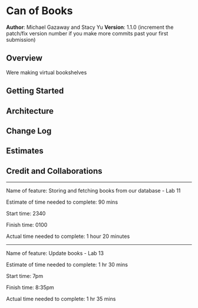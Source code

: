 # Can of Books 

**Author**: Michael Gazaway and Stacy Yu
**Version**: 1.1.0 (increment the patch/fix version number if you make more commits past your first submission)

## Overview
Were making virtual bookshelves

## Getting Started
<!-- What are the steps that a user must take in order to build this app on their own machine and get it running? -->

## Architecture
<!-- Provide a detailed description of the application design. What technologies (languages, libraries, etc) you're using, and any other relevant design information. -->

## Change Log
<!-- Use this area to document the iterative changes made to your application as each feature is successfully implemented. Use time stamps. Here's an example:

01-01-2001 4:59pm - Application now has a fully-functional express server, with a GET route for the location resource. -->

## Estimates
<!-- See below -->

## Credit and Collaborations
<!-- Give credit (and a link) to other people or resources that helped you build this application. -->

---

Name of feature: Storing and fetching books from our database - Lab 11

Estimate of time needed to complete: 90 mins

Start time: 2340

Finish time: 0100

Actual time needed to complete: 1 hour 20 minutes

--- 

Name of feature: Update books - Lab 13

Estimate of time needed to complete: 1 hr 30 mins

Start time: 7pm

Finish time: 8:35pm

Actual time needed to complete: 1 hr 35 mins

